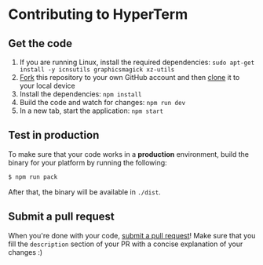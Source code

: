 # Contributing to HyperTerm

## Get the code

1. If you are running Linux, install the required dependencies: `sudo apt-get install -y icnsutils graphicsmagick xz-utils`
2. [Fork](https://help.github.com/articles/fork-a-repo/) this repository to your own GitHub account and then [clone](https://help.github.com/articles/cloning-a-repository/) it to your local device
3. Install the dependencies: `npm install`
4. Build the code and watch for changes: `npm run dev`
5. In a new tab, start the application: `npm start`

## Test in production

To make sure that your code works in a **production** environment, build the binary for your platform by running the following:

```bash
$ npm run pack
```

After that, the binary will be available in `./dist`.


## Submit a pull request

When you're done with your code, [submit a pull request](https://help.github.com/articles/about-pull-requests/)! Make sure that you fill the `description` section of your PR with a concise explanation of your changes :)
